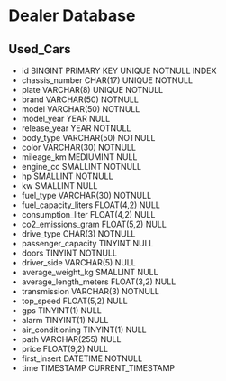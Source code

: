 # Dealer Database

## Used_Cars

- id                       BINGINT          PRIMARY KEY UNIQUE NOTNULL INDEX   
- chassis_number           CHAR(17)         UNIQUE NOTNULL
- plate                    VARCHAR(8)       UNIQUE NOTNULL
- brand                    VARCHAR(50)      NOTNULL
- model                    VARCHAR(50)      NOTNULL           
- model_year               YEAR             NULL       <!-- es: 2010 -->           
- release_year             YEAR             NOTNULL
- body_type                VARCHAR(50)      NOTNULL    <!-- es: Hatchback, SUV, Wagon etc. -->
- color                    VARCHAR(30)      NOTNULL
- mileage_km               MEDIUMINT        NULL       <!-- es: 180.000 -->
- engine_cc                SMALLINT         NOTNULL    <!-- es: 7000 -->
- hp                       SMALLINT         NOTNULL    <!-- es: 7000 --> 
- kw                       SMALLINT         NULL       <!-- es: 1000 --> 
- fuel_type                VARCHAR(30)      NOTNULL    <!-- es: eletric, gpl, gasoline --> 
- fuel_capacity_liters     FLOAT(4,2)       NULL       <!-- es: 35.50 --> 
- consumption_liter        FLOAT(4,2)       NULL       <!-- es: 18.12 --> 
- co2_emissions_gram       FLOAT(5,2)       NULL       <!-- es: 200,80 -->
- drive_type               CHAR(3)          NOTNULL    <!-- es: AWD, FWD, RWD, 4WD -->
- passenger_capacity       TINYINT          NULL
- doors                    TINYINT          NOTNULL    <!-- es: 3/4, 4/5 -->
- driver_side              VARCHAR(5)       NULL       <!-- es: left or right -->
- average_weight_kg        SMALLINT         NULL       <!-- es: 2700 -->
- average_length_meters    FLOAT(3,2)       NULL       <!-- es: 1,97 -->
- transmission             VARCHAR(3)       NOTNULL    <!-- es: AT, MT, CVT -->
- top_speed                FLOAT(5,2)       NULL       <!-- es: 190,80 -->
- gps                      TINYINT(1)       NULL       <!-- boolean -->
- alarm                    TINYINT(1)       NULL       <!-- boolean -->
- air_conditioning         TINYINT(1)       NULL       <!-- boolean -->
- path                     VARCHAR(255)     NULL       <!-- /img/car.jpg -->
- price                    FLOAT(9,2)       NULL       <!-- es: 1.500.000,99 -->
- first_insert             DATETIME         NOTNULL    
- time                     TIMESTAMP        CURRENT_TIMESTAMP